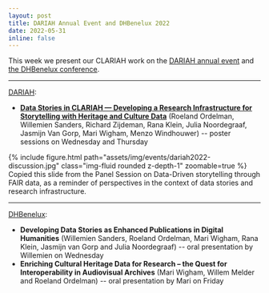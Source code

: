 ```yaml
---
layout: post
title: DARIAH Annual Event and DHBenelux 2022
date: 2022-05-31
inline: false
---
```


This week we present our CLARIAH work on the [DARIAH annual event](https://annualevent.dariah.eu/) and [the DHBenelux conference](https://2022.dhbenelux.org/).   

***

[DARIAH](https://annualevent.dariah.eu/programme/):

<ul>
    <li><b><a href="https://doi.org/10.5281/zenodo.6597110">Data Stories in CLARIAH — Developing a Research Infrastructure for Storytelling with Heritage and Culture Data</a></b> (Roeland Ordelman, Willemien Sanders, Richard Zijdeman, Rana Klein, Julia Noordegraaf, Jasmijn Van Gorp, Mari Wigham, Menzo Windhouwer) -- poster sessions on Wednesday and Thursday</li>
</ul>

<div class="row mt-3">
    <div class="col-sm mt-3 mt-md-0">
        {% include figure.html path="assets/img/events/dariah2022-discussion.jpg" class="img-fluid rounded z-depth-1" zoomable=true %}
    </div>
    <div class="caption">
      Copied this slide from the Panel Session on Data-Driven storytelling through FAIR data, as a reminder of perspectives in the context of data stories and research infrastructure.  
      </div>
</div>


***

[DHBenelux](https://2022.dhbenelux.org/schedule/):

<ul>
    <li><b>Developing Data Stories as Enhanced Publications in Digital Humanities</b> (Willemien Sanders, Roeland Ordelman, Mari Wigham, Rana Klein, Jasmijn van Gorp and Julia Noordegraaf) -- oral presentation by Willemien on Wednesday</li>
    <li><b>Enriching Cultural Heritage Data for Research – the Quest for Interoperability in Audiovisual Archives</b> (Mari Wigham, Willem Melder and Roeland Ordelman) -- oral presentation by Mari on Friday</li>
</ul>
